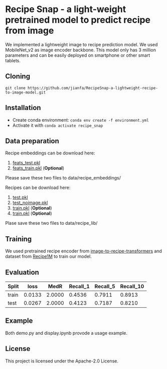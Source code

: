 # Recipe Snap - a light-weight pretrained model to predict recipe from image

We implemented a lightweight image to recipe prediction model. We used MobileNet_v2 as image encoder backbone. This model only has 3 million parameters and can be easily deployed on smartphone or other smart tablets.   

## Cloning 

```
git clone https://github.com/jianfa/RecipeSnap-a-lightweight-recipe-to-image-model.git
```

## Installation

- Create conda environment: ```conda env create -f environment.yml```
- Activate it with ```conda activate recipe_snap```


## Data preparation
Recipe embeddings can be download here:
1. [feats_test.pkl](https://storage.cloud.google.com/recipe_snap_bucket_1/recipe_embeddings/feats_test.pkl)
2. [feats_train.pkl](https://storage.cloud.google.com/recipe_snap_bucket_1/recipe_embeddings/feats_train.pkl) (**Optional**)   

Please save these two files to data/recipe_embeddings/

Recipes can be download here:
1. [test.pkl](https://storage.cloud.google.com/recipe_snap_bucket_1/traindata/test.pkl)
2. [test_noimage.pkl](https://storage.cloud.google.com/recipe_snap_bucket_1/traindata/test_noimages.pkl)
3. [train.pkl](https://storage.cloud.google.com/recipe_snap_bucket_1/traindata/train.pkl) (**Optional**)
4. [train.pkl](https://storage.cloud.google.com/recipe_snap_bucket_1/traindata/train_noimages.pkl) (**Optional**)

Plase save these two files to data/recipe_lib/


## Training

We used pretrained recipe encoder from [image-to-recipe-transformers](https://github.com/amzn/image-to-recipe-transformers) and dataset from [Recipe1M](http://im2recipe.csail.mit.edu/dataset/download) to train our model. 

## Evaluation
| Split | loss | MedR | Recall_1 | Recall_5 | Recall_10 |  
|-------|------|------|----------|----------|-----------|  
| train | 0.0133 | 2.0000 | 0.4536 | 0.7911 | 0.8913 |  
| test  | 0.0267 | 2.0000 | 0.4123 | 0.7187 | 0.8210 |  

## Example

Both demo.py and display.ipynb provode a usage example.

## License

This project is licensed under the Apache-2.0 License.
